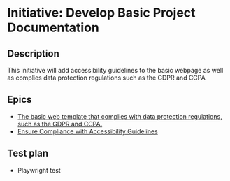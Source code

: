 # Initiative: Develop Basic Project Documentation
## Description
This initiative will add accessibility guidelines to the basic webpage as well as complies data protection regulations such as the GDPR and CCPA
## Epics
* [The basic web template that complies with data protection regulations, such as the GDPR and CCPA.](./epics/epic_Data_Regulation.md)
* [Ensure Compliance with Accessibility Guidelines](./epics/epic_accessibility_guidelines.md)
## Test plan
* Playwright test